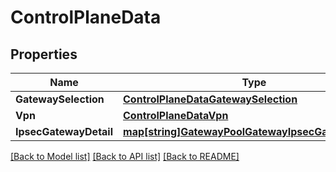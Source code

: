 # ControlPlaneData

## Properties

Name | Type | Description | Notes
------------ | ------------- | ------------- | -------------
**GatewaySelection** | [**ControlPlaneDataGatewaySelection**](control_plane_data_gatewaySelection.md) |  | 
**Vpn** | [**ControlPlaneDataVpn**](control_plane_data_vpn.md) |  | [optional] 
**IpsecGatewayDetail** | [**map[string]GatewayPoolGatewayIpsecGatewayDetail**](gateway_pool_gateway_ipsecGatewayDetail.md) |  | [optional] 

[[Back to Model list]](../README.md#documentation-for-models) [[Back to API list]](../README.md#documentation-for-api-endpoints) [[Back to README]](../README.md)


